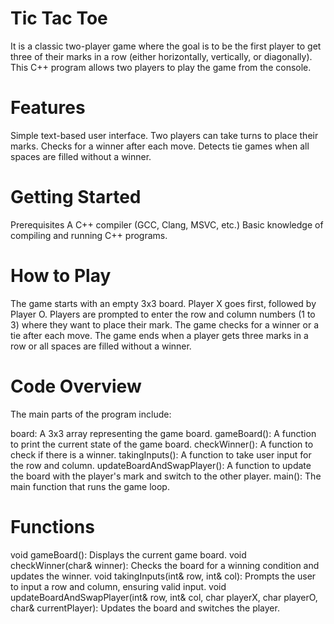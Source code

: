 # Tic Tac Toe
It is a classic two-player game where the goal is to be the first player to get three of their marks in a row (either horizontally, vertically, or diagonally). This C++ program allows two players to play the game from the console.

# Features
Simple text-based user interface.
Two players can take turns to place their marks.
Checks for a winner after each move.
Detects tie games when all spaces are filled without a winner.

# Getting Started
Prerequisites
A C++ compiler (GCC, Clang, MSVC, etc.)
Basic knowledge of compiling and running C++ programs.

# How to Play
The game starts with an empty 3x3 board.
Player X goes first, followed by Player O.
Players are prompted to enter the row and column numbers (1 to 3) where they want to place their mark.
The game checks for a winner or a tie after each move.
The game ends when a player gets three marks in a row or all spaces are filled without a winner.

# Code Overview
The main parts of the program include:

board: A 3x3 array representing the game board.
gameBoard(): A function to print the current state of the game board.
checkWinner(): A function to check if there is a winner.
takingInputs(): A function to take user input for the row and column.
updateBoardAndSwapPlayer(): A function to update the board with the player's mark and switch to the other player.
main(): The main function that runs the game loop.

# Functions
void gameBoard(): Displays the current game board.
void checkWinner(char& winner): Checks the board for a winning condition and updates the winner.
void takingInputs(int& row, int& col): Prompts the user to input a row and column, ensuring valid input.
void updateBoardAndSwapPlayer(int& row, int& col, char playerX, char playerO, char& currentPlayer): Updates the board and switches the player.
